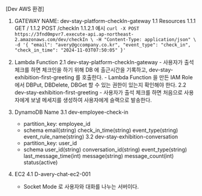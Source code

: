 [Dev AWS 환경]
1. GATEWAY NAME: dev-stay-platform-checkIn-gateway
    1.1 Resources
        1.1.1 GET / 
        1.1.2 POST /checkIn
            1.1.2.1 예시
            ```
                curl -X POST https://3fnd0mpvr7.execute-api.ap-northeast-2.amazonaws.com/dev/checkIn \
                -H "Content-Type: application/json" \
                -d '{
                        "email": "avery@gccompany.co.kr",
                        "event_type": "check_in",
                        "check_in_time": "2024-11-03T07:50:05"
                    }'
            ```
2. Lambda Function
    2.1 dev-stay-platform-checkIn-gateway
        - 사용자가 출석 체크를 하면 체크인을 하기 위해 DB 에 출근시간을 기록하고, dev-stay-exhibition-first-greeting 를 호출한다.
        - Lambda Function 을 만든 IAM Role 에서 DBPut, DBDelete, DBGet 할 수 있는 권한이 있는지 확인해야 한다.
    2.2 dev-stay-exhibition-first-greeting
        - 사용자가 출석 체크를 하면 처음으로 사용자에게 보낼 메세지를 생성하여 사용자에게 슬랙으로 발송한다.

3. DynamoDB Name
3.1 dev-employee-check-in
    - partition_key: employee_id
    - schema
        email(string)
        check_in_time(string)
        event_type(string)
        event_rule_name(string)
3.2 dev-stay-exhibition-conversation
    - partition_key: user_id
    - schema
        user_id(string)
        conversation_id(string)
        event_type(string)
        last_message_time(int)
        message(string)
        message_count(int)
        status(active)

4. EC2
    4.1 D-avery-chat-ec2-001
    - Socket Mode 로 사용자와 대화를 나누는 서버이다.